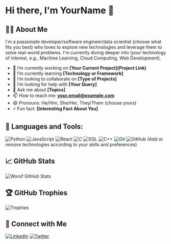 # Hi there, I'm YourName 👋

## 👨‍💻 About Me
I'm a passionate developer/software engineer/data scientist (choose what fits you best) who loves to explore new technologies and leverage them to solve real-world problems. I'm currently diving deeper into (your technology of interest, e.g., Machine Learning, Cloud Computing, Web Development).

- 🔭 I’m currently working on **[Your Current Project](Project Link)**
- 🌱 I’m currently learning **[Technology or Framework]**
- 👯 I’m looking to collaborate on **[Type of Projects]**
- 🤔 I’m looking for help with **[Your Query]**
- 💬 Ask me about **[Topics]**
- 📫 How to reach me: **your.email@example.com**
- 😄 Pronouns: He/Him, She/Her, They/Them (choose yours)
- ⚡ Fun fact: **[Interesting Fact About You]**

## 🚀 Languages and Tools:

![Python](https://img.shields.io/badge/-Python-333333?style=flat&logo=python)
![JavaScript](https://img.shields.io/badge/-JavaScript-333333?style=flat&logo=javascript)
![React](https://img.shields.io/badge/-React-333333?style=flat&logo=react)
![C](https://img.shields.io/badge/-C-333333?style=flat&logo=C)
![SQL](https://img.shields.io/badge/-SQL-333333?style=flat&logo=SQL)
![C++](https://img.shields.io/badge/-C++-333333?style=flat&logo=C++)
![Git](https://img.shields.io/badge/-Git-333333?style=flat&logo=git)
![GitHub](https://img.shields.io/badge/-GitHub-333333?style=flat&logo=github)
(Add or remove technologies according to your skills and preferences)

## 📈 GitHub Stats

![Worof GitHub Stats](https://github-readme-stats.vercel.app/api?username=Worof&show_icons=true&theme=tokyonight)

## 🏆 GitHub Trophies

![Trophies](https://github-profile-trophy.vercel.app/?username=yourusername&theme=nord&column=3&margin-w=15&margin-h=15)

## 🔗 Connect with Me

[![LinkedIn](https://img.shields.io/badge/-LinkedIn-0077B5?style=flat-square&logo=LinkedIn&logoColor=white)](https://www.linkedin.com/in/yourlinkedinprofile/)
[![Twitter](https://img.shields.io/badge/-Twitter-1DA1F2?style=flat-square&logo=Twitter&logoColor=white)](https://twitter.com/yourtwitterhandle)

